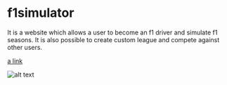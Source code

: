 # f1simulator
It is a website which allows a user to become an f1 driver and simulate f1 seasons. It is also possible to create custom league and compete against other users.

[a link](https://y5q5utn7om-tdnxl7lda3kbg.eu.s5y.io/)

![alt text](https://i.postimg.cc/zG94NBKv/F1-Simulator.png)
